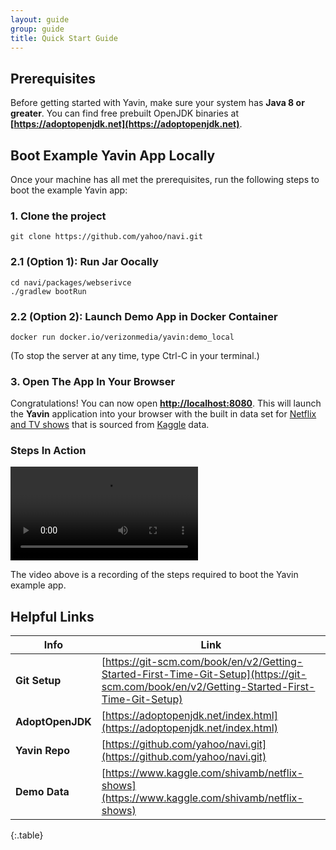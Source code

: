 ```yaml
---
layout: guide
group: guide
title: Quick Start Guide
---
```



## Prerequisites 

Before getting started with Yavin, make sure your system has **Java 8 or greater**. You can find free prebuilt OpenJDK binaries at **[https://adoptopenjdk.net](https://adoptopenjdk.net)**. 

## Boot Example Yavin App Locally

Once your machine has all met the prerequisites, run the following steps to boot the example Yavin app:

### 1. Clone the project

```shell
git clone https://github.com/yahoo/navi.git 
```

### 2.1 (Option 1): Run Jar Oocally

```shell
cd navi/packages/webserivce                 
./gradlew bootRun                           
```
### 2.2 (Option 2): Launch Demo App in Docker Container

```shell
docker run docker.io/verizonmedia/yavin:demo_local
```

(To stop the server at any time, type Ctrl-C in your terminal.)

### 3. Open The App In Your Browser 

Congratulations! You can now open **[http://localhost:8080](http://localhost:8080)**. This will launch the **Yavin** application into your browser with the built in data set for [Netflix and TV shows](https://www.kaggle.com/shivamb/netflix-shows) that is sourced from [Kaggle](https://www.kaggle.com/) data.


### Steps In Action

<video controls class="m-t-20"> 
  <source src="/assets/images/QS_installation_and_run.mp4" type="video/mp4">
</video>

The video above is a recording of the steps required to boot the Yavin example app.

## Helpful Links

| Info                     |  Link  |
|---------------------------------|--------|
| **Git Setup**  | [https://git-scm.com/book/en/v2/Getting-Started-First-Time-Git-Setup](https://git-scm.com/book/en/v2/Getting-Started-First-Time-Git-Setup) |
| **AdoptOpenJDK**  | [https://adoptopenjdk.net/index.html](https://adoptopenjdk.net/index.html) |
| **Yavin Repo**  |  [https://github.com/yahoo/navi.git](https://github.com/yahoo/navi.git) |
| **Demo Data** | [https://www.kaggle.com/shivamb/netflix-shows](https://www.kaggle.com/shivamb/netflix-shows) |
{:.table}
